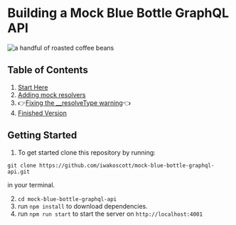 # Building a Mock Blue Bottle GraphQL API

![a handful of roasted coffee beans](https://images.unsplash.com/photo-1496374200594-218d93021c8c?ixlib=rb-1.2.1&ixid=eyJhcHBfaWQiOjEyMDd9&auto=format&fit=crop&w=1500&q=80)

## Table of Contents

1. [Start Here](https://github.com/iwakoscott/mock-blue-bottle-graphql-api/tree/START)
2. [Adding mock resolvers](https://github.com/iwakoscott/mock-blue-bottle-graphql-api/tree/add-mock-resolvers)
3. 👉[Fixing the \_\_resolveType warning](https://github.com/iwakoscott/mock-blue-bottle-graphql-api/tree/fix-warnings)👈
4. [Finished Version](https://github.com/iwakoscott/mock-blue-bottle-graphql-api/tree/FINISH)

## Getting Started

1. To get started clone this repository by running:

```
git clone https://github.com/iwakoscott/mock-blue-bottle-graphql-api.git
```

in your terminal.

2. `cd mock-blue-bottle-graphql-api`
3. run `npm install` to download dependencies.
4. run `npm run start` to start the server on `http://localhost:4001`
